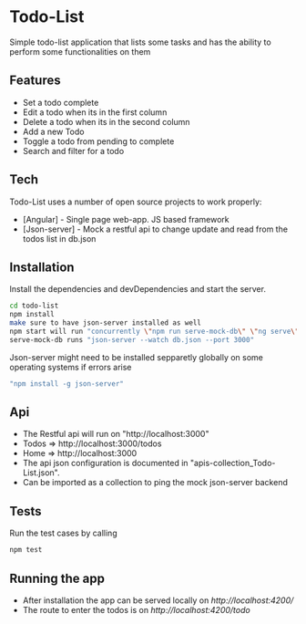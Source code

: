 # Todo-List

Simple todo-list application that lists some tasks and has the ability to perform some functionalities on them

## Features

- Set a todo complete
- Edit a todo when its in the first column
- Delete a todo when its in the second column
- Add a new Todo
- Toggle a todo from pending to complete
- Search and filter for a todo

## Tech

Todo-List uses a number of open source projects to work properly:

- [Angular] - Single page web-app. JS based framework
- [Json-server] - Mock a restful api to change update and read from the todos list in db.json

## Installation

Install the dependencies and devDependencies and start the server.

```sh
cd todo-list
npm install
make sure to have json-server installed as well
npm start will run "concurrently \"npm run serve-mock-db\" \"ng serve\""
serve-mock-db runs "json-server --watch db.json --port 3000"
```

Json-server might need to be installed sepparetly globally on some operating systems if errors arise

```sh
"npm install -g json-server"
```

## Api

- The Restful api will run on "http://localhost:3000"
- Todos => http://localhost:3000/todos
- Home => http://localhost:3000
- The api json configuration is documented in "apis-collection_Todo-List.json".
- Can be imported as a collection to ping the mock json-server backend

## Tests

Run the test cases by calling

```sh
npm test
```

## Running the app

- After installation the app can be served locally on _http://localhost:4200/_
- The route to enter the todos is on _http://localhost:4200/todo_
